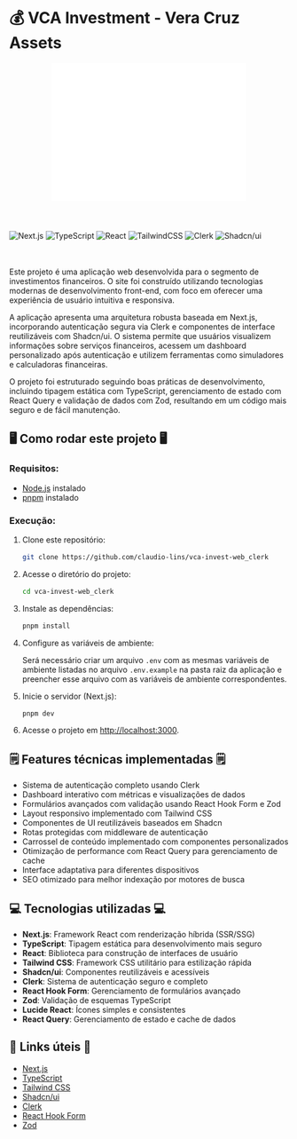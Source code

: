 # 💰 VCA Investment - Vera Cruz Assets

<div align="center">
<img src="https://github.com/claudio-lins-dev/vca-invest/blob/main/assets/vca-v-neg.png?raw=true" width="350" />
</div>

<br/>
<br/>
<br/>

<div data-badges>
  <img src="https://img.shields.io/badge/next.js-%23000000.svg?style=for-the-badge&logo=nextdotjs&logoColor=white" alt="Next.js" />
  <img src="https://img.shields.io/badge/typescript-%23007ACC.svg?style=for-the-badge&logo=typescript&logoColor=white" alt="TypeScript" />
  <img src="https://img.shields.io/badge/react-%2320232a.svg?style=for-the-badge&logo=react&logoColor=%2361DAFB" alt="React" />
  <img src="https://img.shields.io/badge/tailwindcss-%2338B2AC.svg?style=for-the-badge&logo=tailwind-css&logoColor=white" alt="TailwindCSS" />
  <img src="https://img.shields.io/badge/clerk-%23000000.svg?style=for-the-badge&logo=clerk&logoColor=white" alt="Clerk" />
  <img src="https://img.shields.io/badge/Shadcn/ui-%23000000.svg?style=for-the-badge&logo=shadcnui&logoColor=white" alt="Shadcn/ui" />
</div>

<br/>
<br/>

Este projeto é uma aplicação web desenvolvida para o segmento de investimentos financeiros. O site foi construído utilizando tecnologias modernas de desenvolvimento front-end, com foco em oferecer uma experiência de usuário intuitiva e responsiva.

A aplicação apresenta uma arquitetura robusta baseada em Next.js, incorporando autenticação segura via Clerk e componentes de interface reutilizáveis com Shadcn/ui. O sistema permite que usuários visualizem informações sobre serviços financeiros, acessem um dashboard personalizado após autenticação e utilizem ferramentas como simuladores e calculadoras financeiras.

O projeto foi estruturado seguindo boas práticas de desenvolvimento, incluindo tipagem estática com TypeScript, gerenciamento de estado com React Query e validação de dados com Zod, resultando em um código mais seguro e de fácil manutenção.

## 🖥️ Como rodar este projeto 🖥️

### Requisitos:

- [Node.js](https://nodejs.org/pt) instalado
- [pnpm](https://pnpm.io/installation) instalado

### Execução:

1. Clone este repositório:

   ```sh
   git clone https://github.com/claudio-lins/vca-invest-web_clerk
   ```

2. Acesse o diretório do projeto:

   ```sh
   cd vca-invest-web_clerk
   ```

3. Instale as dependências:

   ```sh
   pnpm install
   ```

4. Configure as variáveis de ambiente:

   Será necessário criar um arquivo `.env` com as mesmas variáveis de ambiente listadas no arquivo `.env.example` na pasta raiz da aplicação e preencher esse arquivo com as variáveis de ambiente correspondentes.

5. Inicie o servidor (Next.js):

   ```sh
   pnpm dev
   ```

6. Acesse o projeto em [http://localhost:3000](http://localhost:3000).

## 🗒️ Features técnicas implementadas 🗒️

- Sistema de autenticação completo usando Clerk
- Dashboard interativo com métricas e visualizações de dados
- Formulários avançados com validação usando React Hook Form e Zod
- Layout responsivo implementado com Tailwind CSS
- Componentes de UI reutilizáveis baseados em Shadcn
- Rotas protegidas com middleware de autenticação
- Carrossel de conteúdo implementado com componentes personalizados
- Otimização de performance com React Query para gerenciamento de cache
- Interface adaptativa para diferentes dispositivos
- SEO otimizado para melhor indexação por motores de busca

## 💻 Tecnologias utilizadas 💻

- **Next.js**: Framework React com renderização híbrida (SSR/SSG)
- **TypeScript**: Tipagem estática para desenvolvimento mais seguro
- **React**: Biblioteca para construção de interfaces de usuário
- **Tailwind CSS**: Framework CSS utilitário para estilização rápida
- **Shadcn/ui**: Componentes reutilizáveis e acessíveis
- **Clerk**: Sistema de autenticação seguro e completo
- **React Hook Form**: Gerenciamento de formulários avançado
- **Zod**: Validação de esquemas TypeScript
- **Lucide React**: Ícones simples e consistentes
- **React Query**: Gerenciamento de estado e cache de dados

## 💎 Links úteis 💎

- [Next.js](https://nextjs.org/docs)
- [TypeScript](https://www.typescriptlang.org/docs)
- [Tailwind CSS](https://tailwindcss.com/docs)
- [Shadcn/ui](https://ui.shadcn.com)
- [Clerk](https://clerk.com/docs)
- [React Hook Form](https://react-hook-form.com/)
- [Zod](https://zod.dev/)

